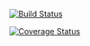 [![Build Status](https://travis-ci.org/taswermahmood/IS-219-Assignment-1.svg?branch=master)](https://travis-ci.org/taswermahmood/IS-219-Assignment-1)

[![Coverage Status](https://coveralls.io/repos/github/taswermahmood/IS-219-Assignment-1/badge.svg?branch=master)](https://coveralls.io/github/taswermahmood/IS-219-Assignment-1?branch=master)
